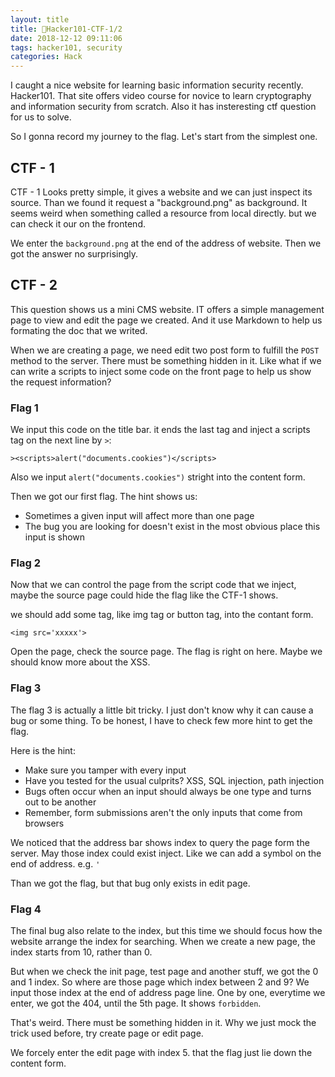 ```yaml
---
layout: title
title: Hacker101-CTF-1/2
date: 2018-12-12 09:11:06
tags: hacker101, security
categories: Hack
---
```

I caught a nice website for learning basic information security recently. Hacker101. That site offers video course for novice to learn cryptography and information security from scratch. Also it has insteresting ctf question for us to solve. 

So I gonna record my journey to the flag. Let's start from the simplest one. 

## CTF - 1 

CTF - 1 Looks pretty simple, it gives a website and we can just inspect its source. Than we found it request a "background.png" as background. It seems weird when something called a resource from local directly. but we can check it our on the frontend.

We enter the `background.png` at the end of the address of website. Then we got the answer no surprisingly. 

## CTF - 2

This question shows us a mini CMS website. IT offers a simple management page to view and edit the page we created. And it use Markdown to help us formating the doc that we writed. 

When we are creating a page, we need edit two post form to fulfill the `POST` method to the server. There must be something hidden in it. Like what if we can write a scripts to inject some code on the front page to help us show the request information? 

### Flag 1

We input this code on the title bar. it ends the last tag and inject a scripts tag on the next line by `>`:
```
><scripts>alert("documents.cookies")</scripts>
```
Also we input `alert("documents.cookies")` stright into the content form. 

Then we got our first flag. The hint shows us:

+ Sometimes a given input will affect more than one page
+ The bug you are looking for doesn't exist in the most obvious place this input is shown

### Flag 2

Now that we can control the page from the script code that we inject, maybe the source page could hide the flag like the CTF-1 shows. 

we should add some tag, like img tag or button tag, into the contant form. 

```
<img src='xxxxx'>
```

Open the page, check the source page. The flag is right on here. Maybe we should know more about the XSS. 

### Flag 3

The flag 3 is actually a little bit tricky. I just don't know why it can cause a bug or some thing. To be honest, I have to check few more hint to get the flag. 

Here is the hint:
+ Make sure you tamper with every input
+ Have you tested for the usual culprits? XSS, SQL injection, path injection
+ Bugs often occur when an input should always be one type and turns out to be another
+ Remember, form submissions aren't the only inputs that come from browsers

We noticed that the address bar shows index to query the page form the server. May those index could exist inject. Like we can add a symbol on the end of address. e.g. `'`

Than we got the flag, but that bug only exists in edit page. 

### Flag 4

The final bug also relate to the index, but this time we should focus how the website arrange the index for searching. When we create a new page, the index starts from 10, rather than 0. 

But when we check the init page, test page and another stuff, we got the 0 and 1 index. So where are those page which index between 2 and 9? We input those index at the end of address page line. One by one, everytime we enter, we got the 404, until the 5th page. It shows `forbidden`. 

That's weird. There must be something hidden in it. Why we just mock the trick used before, try create page or edit page. 

We forcely enter the edit page with index 5. that the flag just lie down the content form. 